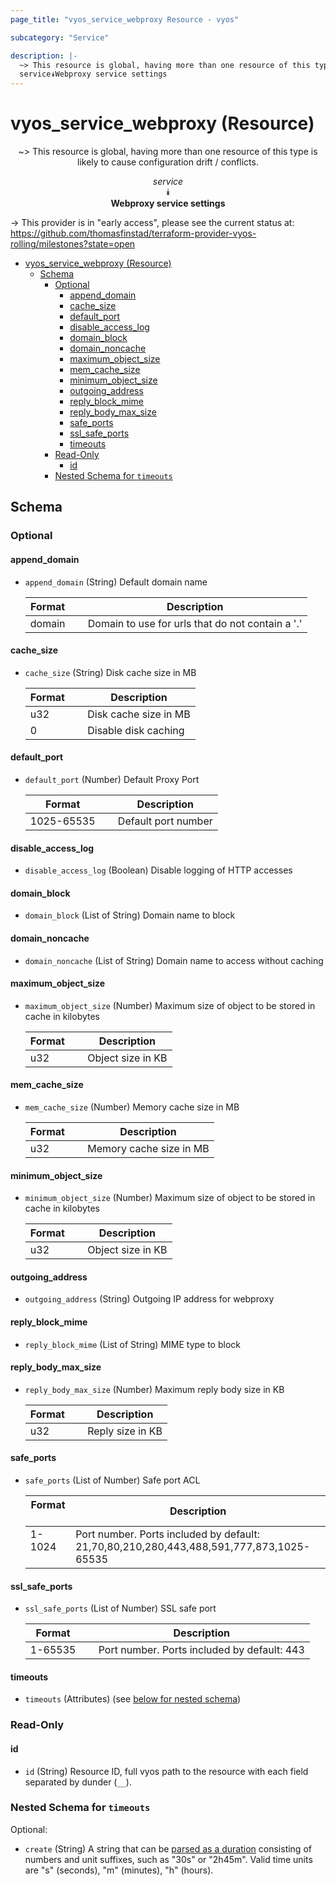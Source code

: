 ```yaml
---
page_title: "vyos_service_webproxy Resource - vyos"

subcategory: "Service"

description: |-
  ~> This resource is global, having more than one resource of this type is likely to cause configuration drift / conflicts.
  service⯯Webproxy service settings
---
```


# vyos_service_webproxy (Resource)
<center>

~> This resource is global, having more than one resource of this type is likely to cause configuration drift / conflicts.

*service*  
⯯  
**Webproxy service settings**


</center>

-> This provider is in "early access", please see the current status at: https://github.com/thomasfinstad/terraform-provider-vyos-rolling/milestones?state=open

<!--TOC-->

- [vyos_service_webproxy (Resource)](#vyos_service_webproxy-resource)
  - [Schema](#schema)
    - [Optional](#optional)
      - [append_domain](#append_domain)
      - [cache_size](#cache_size)
      - [default_port](#default_port)
      - [disable_access_log](#disable_access_log)
      - [domain_block](#domain_block)
      - [domain_noncache](#domain_noncache)
      - [maximum_object_size](#maximum_object_size)
      - [mem_cache_size](#mem_cache_size)
      - [minimum_object_size](#minimum_object_size)
      - [outgoing_address](#outgoing_address)
      - [reply_block_mime](#reply_block_mime)
      - [reply_body_max_size](#reply_body_max_size)
      - [safe_ports](#safe_ports)
      - [ssl_safe_ports](#ssl_safe_ports)
      - [timeouts](#timeouts)
    - [Read-Only](#read-only)
      - [id](#id)
    - [Nested Schema for `timeouts`](#nested-schema-for-timeouts)

<!--TOC-->

<!-- schema generated by tfplugindocs -->
## Schema

### Optional

#### append_domain
- `append_domain` (String) Default domain name

    |  Format  &emsp;|  Description                                       |
    |----------|----------------------------------------------------|
    |  domain  &emsp;|  Domain to use for urls that do not contain a &#39;.&#39;  |
#### cache_size
- `cache_size` (String) Disk cache size in MB

    |  Format  &emsp;|  Description            |
    |----------|-------------------------|
    |  u32     &emsp;|  Disk cache size in MB  |
    |  0       &emsp;|  Disable disk caching   |
#### default_port
- `default_port` (Number) Default Proxy Port

    |  Format      &emsp;|  Description          |
    |--------------|-----------------------|
    |  1025-65535  &emsp;|  Default port number  |
#### disable_access_log
- `disable_access_log` (Boolean) Disable logging of HTTP accesses
#### domain_block
- `domain_block` (List of String) Domain name to block
#### domain_noncache
- `domain_noncache` (List of String) Domain name to access without caching
#### maximum_object_size
- `maximum_object_size` (Number) Maximum size of object to be stored in cache in kilobytes

    |  Format  &emsp;|  Description        |
    |----------|---------------------|
    |  u32     &emsp;|  Object size in KB  |
#### mem_cache_size
- `mem_cache_size` (Number) Memory cache size in MB

    |  Format  &emsp;|  Description               |
    |----------|----------------------------|
    |  u32     &emsp;|  Memory cache size in MB   |
#### minimum_object_size
- `minimum_object_size` (Number) Maximum size of object to be stored in cache in kilobytes

    |  Format  &emsp;|  Description        |
    |----------|---------------------|
    |  u32     &emsp;|  Object size in KB  |
#### outgoing_address
- `outgoing_address` (String) Outgoing IP address for webproxy
#### reply_block_mime
- `reply_block_mime` (List of String) MIME type to block
#### reply_body_max_size
- `reply_body_max_size` (Number) Maximum reply body size in KB

    |  Format  &emsp;|  Description       |
    |----------|--------------------|
    |  u32     &emsp;|  Reply size in KB  |
#### safe_ports
- `safe_ports` (List of Number) Safe port ACL

    |  Format  &emsp;|  Description                                                                              |
    |----------|-------------------------------------------------------------------------------------------|
    |  1-1024  &emsp;|  Port number. Ports included by default: 21,70,80,210,280,443,488,591,777,873,1025-65535  |
#### ssl_safe_ports
- `ssl_safe_ports` (List of Number) SSL safe port

    |  Format   &emsp;|  Description                                  |
    |-----------|-----------------------------------------------|
    |  1-65535  &emsp;|  Port number. Ports included by default: 443  |
#### timeouts
- `timeouts` (Attributes) (see [below for nested schema](#nestedatt--timeouts))

### Read-Only

#### id
- `id` (String) Resource ID, full vyos path to the resource with each field separated by dunder (`__`).

<a id="nestedatt--timeouts"></a>
### Nested Schema for `timeouts`

Optional:

- `create` (String) A string that can be [parsed as a duration](https://pkg.go.dev/time#ParseDuration) consisting of numbers and unit suffixes, such as &#34;30s&#34; or &#34;2h45m&#34;. Valid time units are &#34;s&#34; (seconds), &#34;m&#34; (minutes), &#34;h&#34; (hours).
